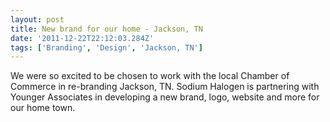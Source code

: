 ```yaml
---
layout: post
title: New brand for our home - Jackson, TN
date: '2011-12-22T22:12:03.284Z'
tags: ['Branding', 'Design', 'Jackson, TN']
---
```


We were so excited to be chosen to work with the local Chamber of Commerce in re-branding Jackson, TN. Sodium Halogen is partnering with Younger Associates in developing a new brand, logo, website and more for our home town.
